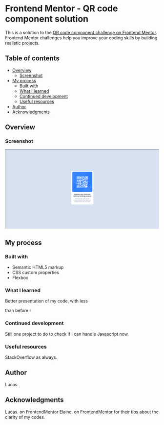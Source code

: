 # Frontend Mentor - QR code component solution

This is a solution to the [QR code component challenge on Frontend Mentor](https://www.frontendmentor.io/challenges/qr-code-component-iux_sIO_H). Frontend Mentor challenges help you improve your coding skills by building realistic projects. 

## Table of contents

- [Overview](#overview)
  - [Screenshot](#screenshot)
- [My process](#my-process)
  - [Built with](#built-with)
  - [What I learned](#what-i-learned)
  - [Continued development](#continued-development)
  - [Useful resources](#useful-resources)
- [Author](#author)
- [Acknowledgments](#acknowledgments)



## Overview

### Screenshot

![](qr_code.png)

## My process

### Built with

- Semantic HTML5 markup
- CSS custom properties
- Flexbox

### What I learned

Better presentation of my code, with less <div> than before !

### Continued development

Still one project to do to check if I can handle Javascript now.

### Useful resources

StackOverflow as always.

## Author

Lucas.

## Acknowledgments

Lucas. on FrontendMentor
Elaine. on FrontendMentor
	for their tips about the clarity of my codes.

